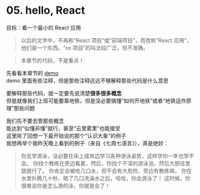 # 05. hello, React
目标：看一个最小的 React 应用

> 以后的文字中，不再称“React 项目”或“前端项目”，而改称“React 应用”，他们是一个东西。“xx 项目”的叫法较广泛，但不准确。

> 本章节的代码，不是重点！

先看看本章节的 [demo](./demo)  
demo 里面有些注释，但是那些注释远远不够解释那些代码是什么意思  

要解释那些代码，就一定要先说清楚**很多很多概念**  
但是就像我们上班可能要乘地铁，但是没必要搞懂“如何开地铁”或者“地铁运作原理”那些问题  

我们先不要去管那些概念  
能达到“似懂非懂”就行，甚至“云里雾里”也能接受  
这里除了回想一下最开始说的那个“认识大象”的例子  
我想再举个我昨天晚上看到的例子（来自《七周七语言》），真是绝妙：  
> 你去学游泳，没必要在床上或岸边学习各种游泳姿势，这样学你一年也学不会。
> 你找个教练在旁边看着，然后，你找个不深的游泳池，然后大胆往里跳就行了。
> 你肯定会被呛几口水，但不会有大危险，旁边有教练嘛。
> 你在水里扑腾几十秒、喝了几口洗澡水之后，哈哈，你会游泳了！
> 这时候，你很难说你是怎么游的泳，你就是会了！
